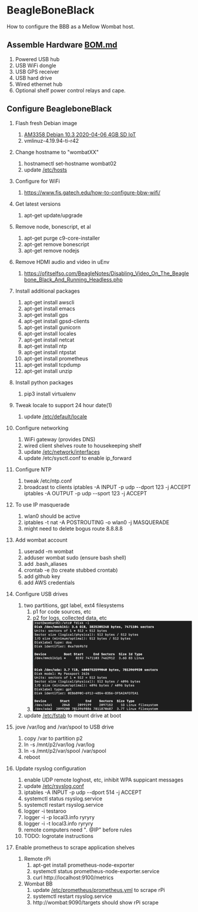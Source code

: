# BeagleBoneBlack
How to configure the BBB as a Mellow Wombat host.

## Assemble Hardware [BOM.md](./BOM.md)
1. Powered USB hub
1. USB WiFi dongle
1. USB GPS receiver
1. USB hard drive
1. Wired ethernet hub
1. Optional shelf power control relays and cape.

## Configure BeagleboneBlack
1. Flash fresh Debian image
    1. [AM3358 Debian 10.3 2020-04-06 4GB SD IoT](https://debian.beagleboard.org/images/bone-debian-10.3-iot-armhf-2020-04-06-4gb.img.xz)
    1. vmlinuz-4.19.94-ti-r42

1.  Change hostname to "wombatXX"
    1. hostnamectl set-hostname wombat02
    1. update [/etc/hosts](./hosts) 

1.  Configure for WiFi
    1. https://www.fis.gatech.edu/how-to-configure-bbw-wifi/

1.  Get latest versions
    1. apt-get update/upgrade

1.  Remove node, bonescript, et al
    1. apt-get purge c9-core-installer
    1. apt-get remove bonescript
    1. apt-get remove nodejs

1. Remove HDMI audio and video in uEnv
    1. https://ofitselfso.com/BeagleNotes/Disabling_Video_On_The_Beaglebone_Black_And_Running_Headless.php

1.  Install additional packages
    1. apt-get install awscli
    1. apt-get install emacs
    1. apt-get install gps
    1. apt-get install gpsd-clients
    1. apt-get install gunicorn
    1. apt-get install locales
    1. apt-get install netcat
    1. apt-get install ntp
    1. apt-get install ntpstat
    1. apt-get install prometheus
    1. apt-get install tcpdump
    1. apt-get install unzip

1.  Install python packages
    1. pip3 install virtualenv

1.  Tweak locale to support 24 hour date(1)
    1. update [/etc/default/locale](./locale) 

1.  Configure networking
    1. WiFi gateway (provides DNS)
    1. wired client shelves route to housekeeping shelf
    1. update [/etc/network/interfaces](./interfaces)
    1. update /etc/sysctl.conf to enable ip_forward

1.  Configure NTP
    1. tweak /etc/ntp.conf
    1. broadcast to clients
iptables -A INPUT -p udp --dport 123 -j ACCEPT
iptables -A OUTPUT -p udp --sport 123 -j ACCEPT

1.  To use IP masquerade 
    1. wlan0 should be active
    1. iptables -t nat -A POSTROUTING -o wlan0 -j MASQUERADE
    1. might need to delete bogus route 8.8.8.8

1.  Add wombat account
    1. useradd -m wombat 
    1. adduser wombat sudo (ensure bash shell)
    1. add .bash_aliases
    1. crontab -e (to create stubbed crontab)
    1. add github key
    1. add AWS credentials

1.  Configure USB drives
    1. two partitions, gpt label, ext4 filesystems
        1. p1 for code sources, etc
        1. p2 for logs, collected data, etc
        1. ![fdisk screenshot](./grafix/fdisk.png)
    1. update [/etc/fstab](./fstab) to mount drive at boot

1.  jove /var/log and /var/spool to USB drive
    1. copy /var to partition p2
    1. ln -s /mnt/p2/var/log /var/log
    1. ln -s /mnt/p2/var/spool /var/spool
    1. reboot

1.  Update rsyslog configuration
    1. enable UDP remote loghost, etc, inhibit WPA suppicant messages
    1. update [/etc/rsyslog.conf](./rsyslog.conf) 
    1. iptables -A INPUT -p udp --dport 514 -j ACCEPT
    1. systemctl status rsyslog.service 
    1. systemctl restart rsyslog.service
    1. logger -i testaroo
    1. logger -i -p local3.info ryryry
    1. logger -i -t local3.info ryryry
    1. remote computers need "*.* @IP" before rules
    1. TODO: logrotate instructions

1.  Enable prometheus to scrape application shelves
    1. Remote rPi
        1. apt-get install prometheus-node-exporter
        1. systemctl status prometheus-node-exporter.service
        1. curl http://localhost:9100/metrics
    1. Wombat BB
        1. update [/etc/prometheus/prometheus.yml](./prometheus.yml) to scrape rPi
        1. systemctl restart rsyslog.service
        1. http://wombat:9090/targets should show rPi scrape
